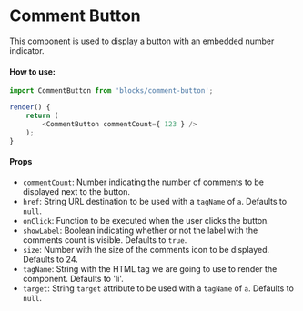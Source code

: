 Comment Button
=========

This component is used to display a button with an embedded number indicator.

#### How to use:

```js
import CommentButton from 'blocks/comment-button';

render() {
	return (
		<CommentButton commentCount={ 123 } />
	);
}
```

#### Props

* `commentCount`: Number indicating the number of comments to be displayed next to the button.
* `href`: String URL destination to be used with a `tagName` of `a`. Defaults to `null`.
* `onClick`: Function to be executed when the user clicks the button.
* `showLabel`: Boolean indicating whether or not the label with the comments count is visible. Defaults to `true`.
* `size`: Number with the size of the comments icon to be displayed. Defaults to 24.
* `tagName`: String with the HTML tag we are going to use to render the component. Defaults to 'li'.
* `target`: String `target` attribute to be used with a `tagName` of `a`. Defaults to `null`.
